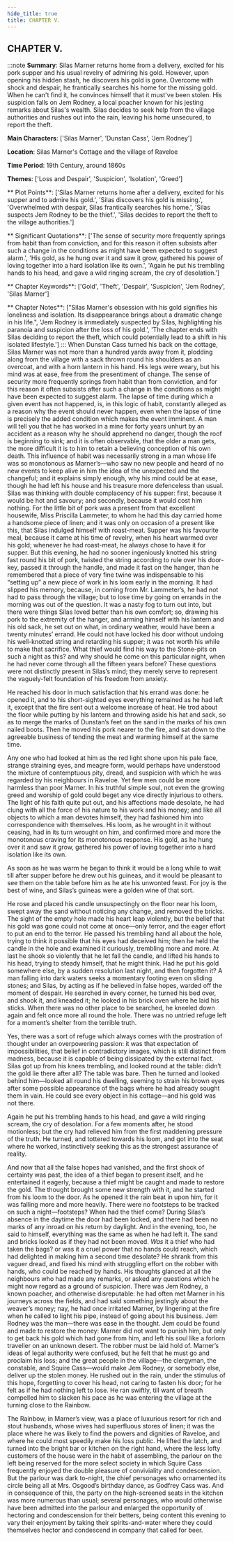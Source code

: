 ```yaml
---
hide_title: true
title: CHAPTER V.
---
```

## CHAPTER V.
:::note
**Summary**:
Silas Marner returns home from a delivery, excited for his pork supper and his usual revelry of admiring his gold. However, upon opening his hidden stash, he discovers his gold is gone. Overcome with shock and despair, he frantically searches his home for the missing gold. When he can't find it, he convinces himself that it must've been stolen. His suspicion falls on Jem Rodney, a local poacher known for his jesting remarks about Silas's wealth. Silas decides to seek help from the village authorities and rushes out into the rain, leaving his home unsecured, to report the theft.

**Main Characters**:
['Silas Marner', 'Dunstan Cass', 'Jem Rodney']

**Location**:
Silas Marner's Cottage and the village of Raveloe

**Time Period**:
19th Century, around 1860s

**Themes**:
['Loss and Despair', 'Suspicion', 'Isolation', 'Greed']

** Plot Points**:
['Silas Marner returns home after a delivery, excited for his supper and to admire his gold.', 'Silas discovers his gold is missing.', 'Overwhelmed with despair, Silas frantically searches his home.', 'Silas suspects Jem Rodney to be the thief.', 'Silas decides to report the theft to the village authorities.']

** Significant Quotations**:
['The sense of security more frequently springs from habit than from conviction, and for this reason it often subsists after such a change in the conditions as might have been expected to suggest alarm.', 'His gold, as he hung over it and saw it grow, gathered his power of loving together into a hard isolation like its own.', 'Again he put his trembling hands to his head, and gave a wild ringing scream, the cry of desolation.']

** Chapter Keywords**:
['Gold', 'Theft', 'Despair', 'Suspicion', 'Jem Rodney', 'Silas Marner']

** Chapter Notes**:
["Silas Marner's obsession with his gold signifies his loneliness and isolation. Its disappearance brings about a dramatic change in his life.", 'Jem Rodney is immediately suspected by Silas, highlighting his paranoia and suspicion after the loss of his gold.', 'The chapter ends with Silas deciding to report the theft, which could potentially lead to a shift in his isolated lifestyle.']
:::
When Dunstan Cass turned his back on the cottage, Silas Marner was not more than a hundred yards away from it, plodding along from the village with a sack thrown round his shoulders as an overcoat, and with a horn lantern in his hand. His legs were weary, but his mind was at ease, free from the presentiment of change. The sense of security more frequently springs from habit than from conviction, and for this reason it often subsists after such a change in the conditions as might have been expected to suggest alarm. The lapse of time during which a given event has not happened, is, in this logic of habit, constantly alleged as a reason why the event should never happen, even when the lapse of time is precisely the added condition which makes the event imminent. A man will tell you that he has worked in a mine for forty years unhurt by an accident as a reason why he should apprehend no danger, though the roof is beginning to sink; and it is often observable, that the older a man gets, the more difficult it is to him to retain a believing conception of his own death. This influence of habit was necessarily strong in a man whose life was so monotonous as Marner’s—who saw no new people and heard of no new events to keep alive in him the idea of the unexpected and the changeful; and it explains simply enough, why his mind could be at ease, though he had left his house and his treasure more defenceless than usual. Silas was thinking with double complacency of his supper: first, because it would be hot and savoury; and secondly, because it would cost him nothing. For the little bit of pork was a present from that excellent housewife, Miss Priscilla Lammeter, to whom he had this day carried home a handsome piece of linen; and it was only on occasion of a present like this, that Silas indulged himself with roast-meat. Supper was his favourite meal, because it came at his time of revelry, when his heart warmed over his gold; whenever he had roast-meat, he always chose to have it for supper. But this evening, he had no sooner ingeniously knotted his string fast round his bit of pork, twisted the string according to rule over his door-key, passed it through the handle, and made it fast on the hanger, than he remembered that a piece of very fine twine was indispensable to his “setting up” a new piece of work in his loom early in the morning. It had slipped his memory, because, in coming from Mr. Lammeter’s, he had not had to pass through the village; but to lose time by going on errands in the morning was out of the question. It was a nasty fog to turn out into, but there were things Silas loved better than his own comfort; so, drawing his pork to the extremity of the hanger, and arming himself with his lantern and his old sack, he set out on what, in ordinary weather, would have been a twenty minutes’ errand. He could not have locked his door without undoing his well-knotted string and retarding his supper; it was not worth his while to make that sacrifice. What thief would find his way to the Stone-pits on such a night as this? and why should he come on this particular night, when he had never come through all the fifteen years before? These questions were not distinctly present in Silas’s mind; they merely serve to represent the vaguely-felt foundation of his freedom from anxiety. 

He reached his door in much satisfaction that his errand was done: he opened it, and to his short-sighted eyes everything remained as he had left it, except that the fire sent out a welcome increase of heat. He trod about the floor while putting by his lantern and throwing aside his hat and sack, so as to merge the marks of Dunstan’s feet on the sand in the marks of his own nailed boots. Then he moved his pork nearer to the fire, and sat down to the agreeable business of tending the meat and warming himself at the same time. 

Any one who had looked at him as the red light shone upon his pale face, strange straining eyes, and meagre form, would perhaps have understood the mixture of contemptuous pity, dread, and suspicion with which he was regarded by his neighbours in Raveloe. Yet few men could be more harmless than poor Marner. In his truthful simple soul, not even the growing greed and worship of gold could beget any vice directly injurious to others. The light of his faith quite put out, and his affections made desolate, he had clung with all the force of his nature to his work and his money; and like all objects to which a man devotes himself, they had fashioned him into correspondence with themselves. His loom, as he wrought in it without ceasing, had in its turn wrought on him, and confirmed more and more the monotonous craving for its monotonous response. His gold, as he hung over it and saw it grow, gathered his power of loving together into a hard isolation like its own. 

As soon as he was warm he began to think it would be a long while to wait till after supper before he drew out his guineas, and it would be pleasant to see them on the table before him as he ate his unwonted feast. For joy is the best of wine, and Silas’s guineas were a golden wine of that sort. 

He rose and placed his candle unsuspectingly on the floor near his loom, swept away the sand without noticing any change, and removed the bricks. The sight of the empty hole made his heart leap violently, but the belief that his gold was gone could not come at once—only terror, and the eager effort to put an end to the terror. He passed his trembling hand all about the hole, trying to think it possible that his eyes had deceived him; then he held the candle in the hole and examined it curiously, trembling more and more. At last he shook so violently that he let fall the candle, and lifted his hands to his head, trying to steady himself, that he might think. Had he put his gold somewhere else, by a sudden resolution last night, and then forgotten it? A man falling into dark waters seeks a momentary footing even on sliding stones; and Silas, by acting as if he believed in false hopes, warded off the moment of despair. He searched in every corner, he turned his bed over, and shook it, and kneaded it; he looked in his brick oven where he laid his sticks. When there was no other place to be searched, he kneeled down again and felt once more all round the hole. There was no untried refuge left for a moment’s shelter from the terrible truth. 

Yes, there was a sort of refuge which always comes with the prostration of thought under an overpowering passion: it was that expectation of impossibilities, that belief in contradictory images, which is still distinct from madness, because it is capable of being dissipated by the external fact. Silas got up from his knees trembling, and looked round at the table: didn’t the gold lie there after all? The table was bare. Then he turned and looked behind him—looked all round his dwelling, seeming to strain his brown eyes after some possible appearance of the bags where he had already sought them in vain. He could see every object in his cottage—and his gold was not there. 

Again he put his trembling hands to his head, and gave a wild ringing scream, the cry of desolation. For a few moments after, he stood motionless; but the cry had relieved him from the first maddening pressure of the truth. He turned, and tottered towards his loom, and got into the seat where he worked, instinctively seeking this as the strongest assurance of reality. 

And now that all the false hopes had vanished, and the first shock of certainty was past, the idea of a thief began to present itself, and he entertained it eagerly, because a thief might be caught and made to restore the gold. The thought brought some new strength with it, and he started from his loom to the door. As he opened it the rain beat in upon him, for it was falling more and more heavily. There were no footsteps to be tracked on such a night—footsteps? When had the thief come? During Silas’s absence in the daytime the door had been locked, and there had been no marks of any inroad on his return by daylight. And in the evening, too, he said to himself, everything was the same as when he had left it. The sand and bricks looked as if they had not been moved. _Was_ it a thief who had taken the bags? or was it a cruel power that no hands could reach, which had delighted in making him a second time desolate? He shrank from this vaguer dread, and fixed his mind with struggling effort on the robber with hands, who could be reached by hands. His thoughts glanced at all the neighbours who had made any remarks, or asked any questions which he might now regard as a ground of suspicion. There was Jem Rodney, a known poacher, and otherwise disreputable: he had often met Marner in his journeys across the fields, and had said something jestingly about the weaver’s money; nay, he had once irritated Marner, by lingering at the fire when he called to light his pipe, instead of going about his business. Jem Rodney was the man—there was ease in the thought. Jem could be found and made to restore the money: Marner did not want to punish him, but only to get back his gold which had gone from him, and left his soul like a forlorn traveller on an unknown desert. The robber must be laid hold of. Marner’s ideas of legal authority were confused, but he felt that he must go and proclaim his loss; and the great people in the village—the clergyman, the constable, and Squire Cass—would make Jem Rodney, or somebody else, deliver up the stolen money. He rushed out in the rain, under the stimulus of this hope, forgetting to cover his head, not caring to fasten his door; for he felt as if he had nothing left to lose. He ran swiftly, till want of breath compelled him to slacken his pace as he was entering the village at the turning close to the Rainbow. 

The Rainbow, in Marner’s view, was a place of luxurious resort for rich and stout husbands, whose wives had superfluous stores of linen; it was the place where he was likely to find the powers and dignities of Raveloe, and where he could most speedily make his loss public. He lifted the latch, and turned into the bright bar or kitchen on the right hand, where the less lofty customers of the house were in the habit of assembling, the parlour on the left being reserved for the more select society in which Squire Cass frequently enjoyed the double pleasure of conviviality and condescension. But the parlour was dark to-night, the chief personages who ornamented its circle being all at Mrs. Osgood’s birthday dance, as Godfrey Cass was. And in consequence of this, the party on the high-screened seats in the kitchen was more numerous than usual; several personages, who would otherwise have been admitted into the parlour and enlarged the opportunity of hectoring and condescension for their betters, being content this evening to vary their enjoyment by taking their spirits-and-water where they could themselves hector and condescend in company that called for beer. 


